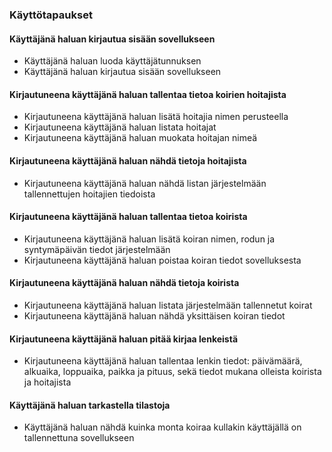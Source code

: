 ### Käyttötapaukset

#### Käyttäjänä haluan kirjautua sisään sovellukseen
- Käyttäjänä haluan luoda käyttäjätunnuksen
- Käyttäjänä haluan kirjautua sisään sovellukseen

#### Kirjautuneena käyttäjänä haluan tallentaa tietoa koirien hoitajista
- Kirjautuneena käyttäjänä haluan lisätä hoitajia nimen perusteella
- Kirjautuneena käyttäjänä haluan listata hoitajat
- Kirjautuneena käyttäjänä haluan muokata hoitajan nimeä

#### Kirjautuneena käyttäjänä haluan nähdä tietoja hoitajista
- Kirjautuneena käyttäjänä haluan nähdä listan järjestelmään tallennettujen hoitajien tiedoista

#### Kirjautuneena käyttäjänä haluan tallentaa tietoa koirista
- Kirjautuneena käyttäjänä haluan lisätä koiran nimen, rodun ja syntymäpäivän tiedot järjestelmään
- Kirjautuneena käyttäjänä haluan poistaa koiran tiedot sovelluksesta

#### Kirjautuneena käyttäjänä haluan nähdä tietoja koirista
- Kirjautuneena käyttäjänä haluan listata järjestelmään tallennetut koirat
- Kirjautuneena käyttäjänä haluan nähdä yksittäisen koiran tiedot

#### Kirjautuneena käyttäjänä haluan pitää kirjaa lenkeistä
- Kirjautuneena käyttäjänä haluan tallentaa lenkin tiedot: päivämäärä, alkuaika, loppuaika, paikka ja pituus, sekä tiedot mukana olleista koirista ja hoitajista

#### Käyttäjänä haluan tarkastella tilastoja
- Käyttäjänä haluan nähdä kuinka monta koiraa kullakin käyttäjällä on tallennettuna sovellukseen

